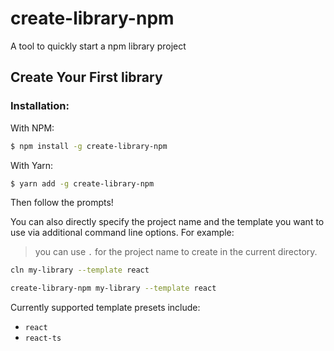 # create-library-npm

A tool to quickly start a npm library project

## Create Your First library

### Installation:

With NPM:

```bash
$ npm install -g create-library-npm
```

With Yarn:

```bash
$ yarn add -g create-library-npm
```

Then follow the prompts!

You can also directly specify the project name and the template you want to use via additional command line options. For example:

> you can use `.` for the project name to create in the current directory.

```bash
cln my-library --template react
```

```bash
create-library-npm my-library --template react
```

Currently supported template presets include:

- `react`
- `react-ts`
